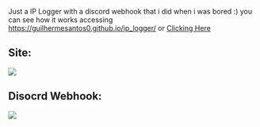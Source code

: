 Just a IP Logger with a discord webhook that i did when i was bored :) you can see how it works accessing https://guilhermesantos0.github.io/ip_logger/ or <a href="https://guilhermesantos0.github.io/ip_logger/">Clicking Here</a> 

<h2>Site:</h2>
<img src="https://i.imgur.com/iRgq0xw.png">

<h2>Disocrd Webhook:</h2>
<img src="https://i.imgur.com/RlqTw30.png">
